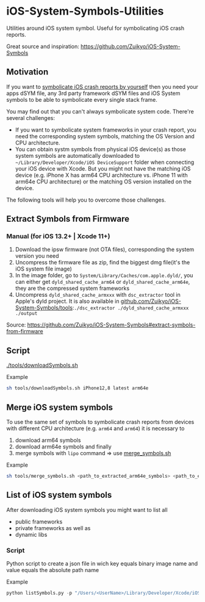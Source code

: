 # iOS-System-Symbols-Utilities
Utilities around iOS system symbol. Useful for symbolicating iOS crash reports.

Great source and inspiration: https://github.com/Zuikyo/iOS-System-Symbols

## Motivation

If you want to [symbolicate iOS crash reports by yourself](https://github.com/MarcoEidinger/plcrashreporterusage/tree/master/symbolication) then you need your apps dSYM file, any 3rd party framework dSYM files and iOS System symbols to be able to symbolicate every single stack frame.

You may find out that you can't always symbolicate system code. There're several challenges:

- If you want to symbolicate system frameworks in your crash report, you need the corresponding system symbols, matching the OS Version and CPU architecture.
- You can obtain systm symbols from physical iOS device(s) as those system symbols are automatically downloaded to `~/Library/Developer/Xcode/iOS DeviceSupport` folder when connecting your iOS device with Xcode. But you might not have the matching iOS device (e.g. iPhone X has arm64 CPU architecture vs. iPhone 11 with arm64e CPU architecture) or the matching OS version installed on the device.

The following tools will help you to overcome those challenges.

## Extract Symbols from Firmware

### Manual (for iOS 13.2+ | Xcode 11+)

1. Download the ipsw firmware (not OTA files), corresponding the system version you need
2. Uncompress the firmware file as zip, find the biggest dmg file(it's the iOS system file image)
6. In the image folder, go to `System/Library/Caches/com.apple.dyld/`, you can either get `dyld_shared_cache_arm64` or `dyld_shared_cache_arm64e`, they are the compressed system frameworks
7. Uncompress `dyld_shared_cache_armxxx` with `dsc_extractor` tool in Apple's dyld project. It is also available in [github.com/Zuikyo/iOS-System-Symbols/tools](https://github.com/Zuikyo/iOS-System-Symbols/tree/master/tools):`./dsc_extractor ./dyld_shared_cache_armxxx ./output`

Source: https://github.com/Zuikyo/iOS-System-Symbols#extract-symbols-from-firmware

## Script

[./tools/downloadSymbols.sh](./tools/downloadSymbols.sh)

Example

```bash
sh tools/downloadSymbols.sh iPhone12,8 latest arm64e
```

## Merge iOS system symbols

To use the same set of symbols to symbolicate crash reports from devices with different CPU architecture (e.g. `arm64` and `arm64`) it is necessary to

1. download arm64 symbols
2. download arm64e symbols and finally
3. merge symbols with `lipo` command => use [merge_symbols.sh](https://github.com/Zuikyo/iOS-System-Symbols/tree/master/tools/merge_symbols.sh) 

Example
```bash
sh tools/merge_symbols.sh <path_to_extracted_arm64e_symbols> <path_to_extracted_arm64_symbols>
```

## List of iOS system symbols

After downloading iOS system symbols you might want to list all
- public frameworks
- private frameworks as well as 
- dynamic libs

### Script

Python script to create a json file in wich key equals binary image name and value equals the absolute path name

Example
```python
python listSymbols.py -p "/Users/<UserName>/Library/Developer/Xcode/iOS DeviceSupport/13.5.1 (17F80)/Symbols"
```

